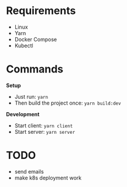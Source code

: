 # Requirements

- Linux
- Yarn
- Docker Compose
- Kubectl

# Commands

**Setup**

- Just run: `yarn`
- Then build the project once: `yarn build:dev`

**Development**

- Start client: `yarn client`
- Start server: `yarn server`

# TODO

- send emails
- make k8s deployment work
